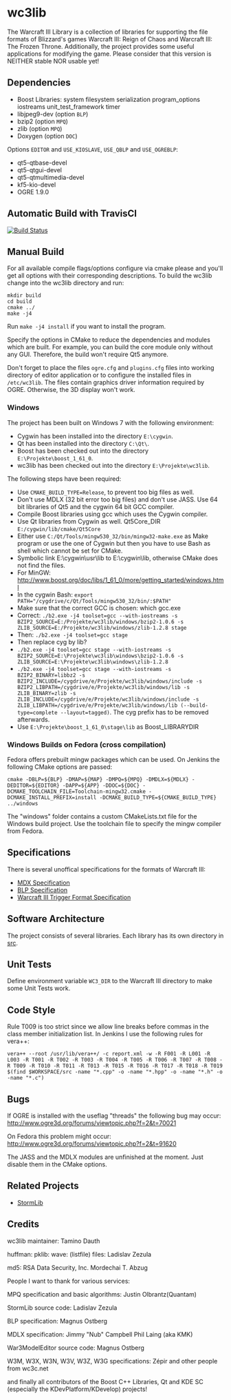 # wc3lib

The Warcraft III Library is a collection of libraries for supporting the file formats of Blizzard's games Warcraft III: Reign of Chaos and Warcraft III: The Frozen Throne.
Additionally, the project provides some useful applications for modifying the game.
Please consider that this version is NEITHER stable NOR usable yet!

## Dependencies
* Boost Libraries: system filesystem serialization program_options iostreams unit_test_framework timer
* libjpeg9-dev (option `BLP`)
* bzip2 (option `MPQ`)
* zlib (option `MPQ`)
* Doxygen (option `DOC`)

Options `EDITOR` and `USE_KIOSLAVE`, `USE_QBLP` and `USE_OGREBLP`:
* qt5-qtbase-devel
* qt5-qtgui-devel
* qt5-qtmultimedia-devel
* kf5-kio-devel
* OGRE 1.9.0

## Automatic Build with TravisCI
[![Build Status](https://travis-ci.org/tdauth/wc3lib.svg?branch=master)](https://travis-ci.org/tdauth/wc3lib)

## Manual Build
For all available compile flags/options configure via cmake please and you'll get all options with their corresponding descriptions.
To build the wc3lib change into the wc3lib directory and run:
```
mkdir build
cd build
cmake ../
make -j4
```

Run `make -j4 install` if you want to install the program.

Specify the options in CMake to reduce the dependencies and modules which are built.
For example, you can build the core module only without any GUI.
Therefore, the build won't require Qt5 anymore.

Don't forget to place the files `ogre.cfg` and `plugins.cfg` files into working directory of editor application or to configure the installed files in `/etc/wc3lib`.
The files contain graphics driver information required by OGRE.
Otherwise, the 3D display won't work.

### Windows
The project has been built on Windows 7 with the following environment:
* Cygwin has been installed into the directory `E:\cygwin`.
* Qt has been installed into the directory `C:\Qt\`.
* Boost has been checked out into the directory `E:\Projekte\boost_1_61_0`.
* wc3lib has been checked out into the directory `E:\Projekte\wc3lib`.

The following steps have been required:
* Use `CMAKE_BUILD_TYPE=Release`, to prevent too big files as well.
* Don't use MDLX (32 bit error too big files) and don't use JASS. Use 64 bit libraries of Qt5 and the cygwin 64 bit GCC compiler.
* Compile Boost libraries using gcc which uses the Cygwin compiler.
* Use Qt libraries from Cygwin as well. Qt5Core_DIR `E:/cygwin/lib/cmake/Qt5Core`
* Either use `C:/Qt/Tools/mingw530_32/bin/mingw32-make.exe` as Make program or use the one of Cygwin but then you have to use Bash as shell which cannot be set for CMake.
* Symbolic link E:\cygwin\usr\lib to E:\cygwin\lib, otherwise CMake does not find the files.
* For MinGW: http://www.boost.org/doc/libs/1_61_0/more/getting_started/windows.html
* In the cygwin Bash: `export PATH="/cygdrive/c/Qt/Tools/mingw530_32/bin/:$PATH"`
* Make sure that the correct GCC is chosen: which gcc.exe
* Correct: `./b2.exe -j4 toolset=gcc --with-iostreams -s BZIP2_SOURCE=E:/Projekte/wc3lib/windows/bzip2-1.0.6 -s ZLIB_SOURCE=E:/Projekte/wc3lib/windows/zlib-1.2.8 stage`
* Then: `./b2.exe -j4 toolset=gcc stage`
* Then replace cyg by lib?
* `./b2.exe -j4 toolset=gcc stage --with-iostreams -s BZIP2_SOURCE=E:\Projekte\wc3lib\windows\bzip2-1.0.6 -s ZLIB_SOURCE=E:\Projekte\wc3lib\windows\zlib-1.2.8`
* `./b2.exe -j4 toolset=gcc stage --with-iostreams -s BZIP2_BINARY=libbz2 -s BZIP2_INCLUDE=/cygdrive/e/Projekte/wc3lib/windows/include -s BZIP2_LIBPATH=/cygdrive/e/Projekte/wc3lib/windows/lib -s ZLIB_BINARY=zlib -s ZLIB_INCLUDE=/cygdrive/e/Projekte/wc3lib/windows/include -s ZLIB_LIBPATH=/cygdrive/e/Projekte/wc3lib/windows/lib (--build-type=complete --layout=tagged)`. The cyg prefix has to be removed afterwards.
* Use `E:\Projekte\boost_1_61_0\stage\lib` as Boost_LIBRARYDIR

### Windows Builds on Fedora (cross compilation)
Fedora offers prebuilt mingw packages which can be used. On Jenkins the following CMake options are passed:
```
cmake -DBLP=${BLP} -DMAP=${MAP} -DMPQ=${MPQ} -DMDLX=${MDLX} -DEDITOR=${EDITOR} -DAPP=${APP} -DDOC=${DOC} -DCMAKE_TOOLCHAIN_FILE=Toolchain-mingw32.cmake -DCMAKE_INSTALL_PREFIX=install -DCMAKE_BUILD_TYPE=${CMAKE_BUILD_TYPE} ../windows
```

The "windows" folder contains a custom CMakeLists.txt file for the Windows build project. Use the toolchain file to
specify the mingw compiler from Fedora.

## Specifications
There is several unoffical specifications for the formats of Warcraft III:
* [MDX Specification](https://www.hiveworkshop.com/threads/mdx-specifications.240487/)
* [BLP Specification](https://www.hiveworkshop.com/threads/blp-specifications-wc3.279306/)
* [Warcraft III Trigger Format Specification](https://www.hiveworkshop.com/threads/warcraft-3-trigger-format-specification-wtg.294491/)

## Software Architecture
The project consists of several libraries.
Each library has its own directory in [src](./src).

## Unit Tests
Define environment variable `WC3_DIR` to the Warcraft III directory to make some Unit Tests work.

## Code Style
Rule T009 is too strict since we allow line breaks before commas in the class member initialization list.
In Jenkins I use the following rules for vera++:
```
vera++ --root /usr/lib/vera++/ -c report.xml -w -R F001 -R L001 -R L003 -R T001 -R T002 -R T003 -R T004 -R T005 -R T006 -R T007 -R T008 -R T009 -R T010 -R T011 -R T013 -R T015 -R T016 -R T017 -R T018 -R T019 $(find $WORKSPACE/src -name "*.cpp" -o -name "*.hpp" -o -name "*.h" -o -name "*.c")
```

## Bugs
If OGRE is installed with the useflag "threads" the following bug may occur:
http://www.ogre3d.org/forums/viewtopic.php?f=2&t=70021

On Fedora this problem might occur:
http://www.ogre3d.org/forums/viewtopic.php?f=2&t=91620

The JASS and the MDLX modules are unfinished at the moment.
Just disable them in the CMake options.

## Related Projects
* [StormLib](https://github.com/ladislav-zezula/StormLib)

## Credits
wc3lib maintainer:
Tamino Dauth

huffman:
pklib:
wave:
(listfile) files:
Ladislav Zezula

md5:
RSA Data Security, Inc.
Mordechai T. Abzug

People I want to thank for various services:

MPQ specification and basic algorithms:
Justin Olbrantz(Quantam)

StormLib source code:
Ladislav Zezula

BLP specification:
Magnus Ostberg

MDLX specification:
Jimmy "Nub" Campbell
Phil Laing (aka KMK)

War3ModelEditor source code:
Magnus Ostberg

W3M, W3X, W3N, W3V, W3Z, W3G specifications:
Zépir and other people from wc3c.net

and finally all contributors of the Boost C++ Libraries, Qt and KDE SC (especially the KDevPlatform/KDevelop) projects!
